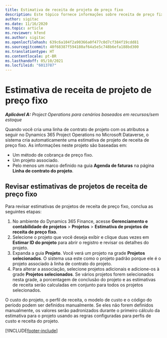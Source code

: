 ```yaml
---
title: Estimativa de receita de projeto de preço fixo
description: Este tópico fornece informações sobre receita de preço fixo em projetos.
author: sigitac
ms.date: 11/16/2020
ms.topic: article
ms.reviewer: kfend
ms.author: sigitac
ms.openlocfilehash: 639c6a104f2a90366a0f477c0d7cf384f19cdd81
ms.sourcegitcommit: 40f68387f594180af64a5e5c748b6efa188bd300
ms.translationtype: HT
ms.contentlocale: pt-BR
ms.lasthandoff: 05/10/2021
ms.locfileid: "6013787"
---
```

# <a name="fixed-price-revenue-estimate-projects"></a>Estimativa de receita de projeto de preço fixo 

_**Aplicável A:** Project Operations para cenários baseados em recursos/sem estoque_

Quando você cria uma linha de contrato de projeto com os atributos a seguir no Dynamics 365 Project Operations no Microsoft Dataverse, o sistema cria automaticamente uma estimativa de projeto de receita de preço fixo. As informações neste projeto são baseadas em:

  - Um método de cobrança de preço fixo.
  - Um projeto associado.
  - Pelo menos um marco definido na guia **Agenda de faturas** na página **Linha de contrato do projeto**.

## <a name="review-fixed-price-revenue-estimates-projects"></a>Revisar estimativas de projetos de receita de preço fixo
Para revisar estimativas de projetos de receita de preço fixo, conclua as seguintes etapas:

1. No ambiente do Dynamics 365 Finance, acesse **Gerenciamento e contabilidade de projetos** > **Projetos** > **Estimativa de projetos de receita de preço fixo**.
2. Selecione o projeto que você deseja exibir e clique duas vezes em **Estimar ID do projeto** para abrir o registro e revisar os detalhes do projeto.
3. Expanda a guia **Projeto**. Você verá um projeto na grade **Projetos selecionados**. O sistema usa este como o projeto padrão porque ele é o projeto associado à linha de contrato do projeto. 
4. Para alterar a associação, selecione projetos adicionais e adicione-os à grade **Projetos selecionados**. Se vários projetos forem selecionados nesta grade, a porcentagem de conclusão do projeto e as estimativas de receita serão calculadas em conjunto para todos os projetos selecionados.

  O custo do projeto, o perfil de receita, o modelo de custo e o código do período podem ser definidos manualmente. Se eles não forem definidos manualmente, os valores serão padronizados durante o primeiro cálculo da estimativa para o projeto usando as regras configuradas para perfis de custo e receita do projeto.



[!INCLUDE[footer-include](../includes/footer-banner.md)]